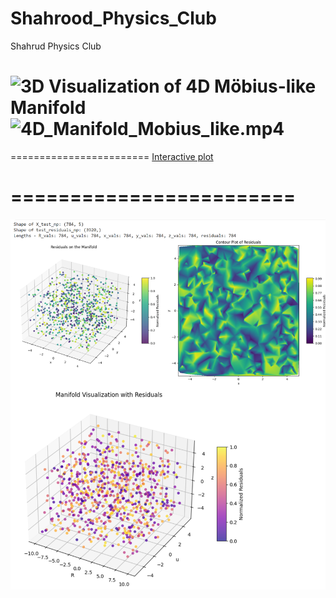 # Shahrood_Physics_Club
Shahrud Physics Club

![3D Visualization of 4D Möbius-like Manifold](https://github.com/AliBavarchee/Shahrood_Physics_Club/blob/main/4d-MM.gif)
![4D_Manifold_Mobius_like.mp4](https://youtu.be/4E5-tyNO_Jo?si=wBfuMd9VyaZehrJh)
========================
========================
[Interactive plot](https://www.wolframcloud.com/obj/alibavarchee/Published/3D_Vis_4D_MOB_Manifold.cdf.nb)

========================
========================

![4D_Manifold_Mobius_like Manifold Visualization with Residuals](https://github.com/AliBavarchee/Shahrood_Physics_Club/blob/main/Manifold_Visualization_with_Residuals.png)
